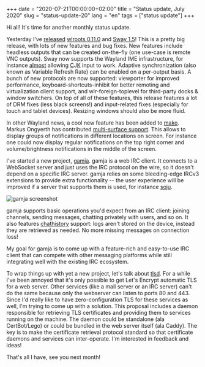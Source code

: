 +++
date = "2020-07-21T00:00:00+02:00"
title = "Status update, July 2020"
slug = "status-update-20"
lang = "en"
tags = ["status update"]
+++

Hi all! It's time for another monthly status update.

Yesterday I've [released] [wlroots 0.11.0] and [Sway 1.5]! This is a pretty big
release, with lots of new features and bug fixes. New features include headless
outputs that can be created on-the-fly (one use-case is remote VNC outputs).
Sway now supports the Wayland IME infrastructure, for instance
[almost][sway ime grab] allowing [C][wlchewing]J[K][wlhangul] input to work.
Adaptive synchronization (also known as Variable Refresh Rate) can be enabled
on a per-output basis. A bunch of new protocols are now supported: viewporter
for improved performance, keyboard-shortcuts-inhibit for better remoting and
virtualization client support, and wlr-foreign-toplevel for third-party docks &
window switchers. On top of all of these features, this release features a lot
of DRM fixes (less black screens!) and input-related fixes (especially for
touch and tablet devices). Resizing windows should also be more fluid.

In other Wayland news, a cool new feature has been added to [mako].
Markus Ongyerth has contributed [multi-surface support][mako multi-surface].
This allows to display groups of notifications in different locations on
screen. For instance one could now display regular notifications on the top
right corner and volume/brightness notifications in the middle of the screen.

I've started a new project, [gamja]. gamja is a web IRC client. It connects to
a WebSocket server and just uses the IRC protocol on the wire, so it doesn't
depend on a specific IRC server. gamja relies on some bleeding-edge IRCv3
extensions to provide extra functionality -- the user experience will be
improved if a server that supports them is used, for instance [soju].

![gamja screenshot](https://l.sr.ht/7Npm.png)

gamja supports basic operations you'd expect from an IRC client: joining
channels, sending messages, chatting privately with users, and so on. It also
features [chathistory] support: logs aren't stored on the device, instead they
are retrieved as needed. No more missing messages on connection loss!

My goal for gamja is to come up with a feature-rich and easy-to-use IRC client
that can compete with other messaging platforms while still integrating well
with the existing IRC ecosystem.

To wrap things up with yet a new project, let's talk about [tlsd]. For a while
I've been annoyed that it's only possible to get Let's Encrypt automatic TLS
for a web server. Other services (like a mail server or an IRC server) can't do
the same because only the webserver can listen to ports 80 and 443. Since I'd
really like to have zero-configuration TLS for these services as well, I'm
trying to come up with a solution. This proposal includes a daemon responsible
for retrieving TLS certificates and providing them to services running on the
machine. The daemon could be standalone (ala CertBot/Lego) or could be bundled
in the web server itself (ala Caddy). The key is to make the certificate
retrieval protocol standard so that certificate daemons and services can
inter-operate. I'm interested in feedback and ideas!

That's all I have, see you next month!

[released]: https://www.youtube.com/watch?v=keYXzDh5JEQ
[wlroots 0.11.0]: https://github.com/swaywm/wlroots/releases/tag/0.11.0
[Sway 1.5]: https://github.com/swaywm/sway/releases/tag/1.5
[mako]: https://wayland.emersion.fr/mako
[gamja]: https://sr.ht/~emersion/gamja/
[soju]: https://soju.im
[chathistory]: https://github.com/ircv3/ircv3-specifications/pull/393
[tlsd]: https://git.sr.ht/~emersion/tlsd
[mako multi-surface]: https://github.com/emersion/mako/pull/228
[sway ime grab]: https://github.com/swaywm/sway/pull/4932
[wlhangul]: https://github.com/emersion/wlhangul
[wlchewing]: https://github.com/xdavidwu/wlchewing
